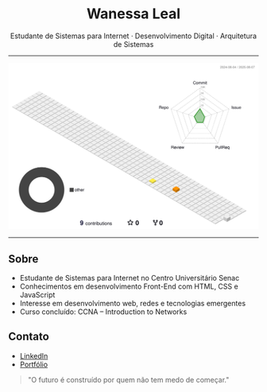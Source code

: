 <h1 align="center">Wanessa Leal</h1>

<p align="center">
  Estudante de Sistemas para Internet · Desenvolvimento Digital · Arquitetura de Sistemas
</p>

---

![](./profile-3d-contrib/profile-south-season-animate.svg)

---

## Sobre

- Estudante de Sistemas para Internet no Centro Universitário Senac
- Conhecimentos em desenvolvimento Front-End com HTML, CSS e JavaScript
- Interesse em desenvolvimento web, redes e tecnologias emergentes
- Curso concluído: CCNA – Introduction to Networks  


## Contato

- [LinkedIn](https://www.linkedin.com/in/wanessa-leal-b324b7294/)
- [Portfólio]( )


>  "O futuro é construído por quem não tem medo de começar."
